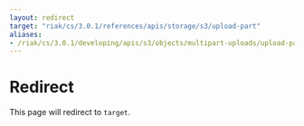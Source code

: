 ```yaml
---
layout: redirect
target: "riak/cs/3.0.1/references/apis/storage/s3/upload-part"
aliases:
- /riak/cs/3.0.1/developing/apis/s3/objects/multipart-uploads/upload-part
---
```


# Redirect

This page will redirect to `target`.
